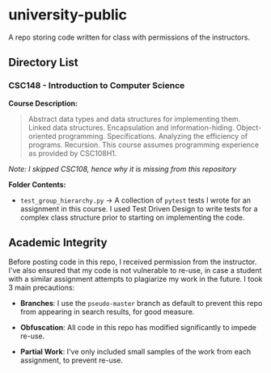 # university-public
A repo storing code written for class with permissions of the instructors.

## Directory List

### CSC148 - Introduction to Computer Science
**Course Description:**

> Abstract data types and data structures for implementing them.
> Linked data structures. Encapsulation and information-hiding.
> Object-oriented programming. Specifications. 
>Analyzing the efficiency of programs. Recursion.
> This course assumes programming experience as provided by CSC108H1.

*Note: I skipped CSC108, hence why it is missing from this repository*

**Folder Contents:**
- `test_group_hierarchy.py` &rarr; A collection of `pytest` tests I wrote for an
 assignment in this course. I used Test Driven Design to write tests for a 
 complex class structure prior to starting on implementing the code.

 
 
## Academic Integrity
Before posting code in this repo, I received permission from the instructor.
I've also ensured that my code is not vulnerable to re-use, in case a student
with a similar assignment attempts to plagiarize my work in the future. I took 3
main precautions:

 - **Branches**: I use the `pseudo-master` branch as default to prevent this repo
from appearing in search results, for good measure.

- **Obfuscation**: All code in this repo has modified significantly to impede
re-use.
- **Partial Work**: I've only included small samples of the work from each
assignment, to prevent re-use.
 
